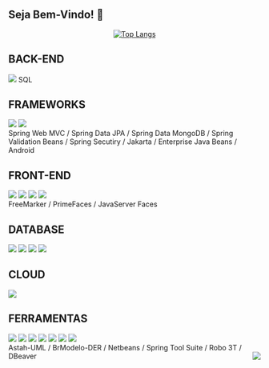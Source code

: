 ## Seja Bem-Vindo! 👋
<div align="center">
 
[![Top Langs](https://github-readme-stats.vercel.app/api/top-langs/?username=juniorsmartins&langs_count=10)](https://github.com/juniorsmartins/github-readme-stats)

</div>

<div>
 
 ## BACK-END
 <img src="https://img.shields.io/badge/Java-ED8B00?style=for-the-badge&logo=java&logoColor=white"/>
 SQL
 
 ## FRAMEWORKS
 <img src="https://img.shields.io/badge/Spring-6DB33F?style=for-the-badge&logo=spring&logoColor=white"/>
 <img src="https://img.shields.io/badge/Spring_Boot-F2F4F9?style=for-the-badge&logo=spring-boot"/>
 </br>Spring Web MVC / Spring Data JPA / Spring Data MongoDB / Spring Validation Beans / Spring Secutiry / Jakarta / Enterprise Java Beans / Android
 
 ## FRONT-END
 <img src="https://img.shields.io/badge/Thymeleaf-005F0F.svg?style=for-the-badge&logo=Thymeleaf&logoColor=white"/>
 <img src="https://img.shields.io/badge/Bootstrap-563D7C?style=for-the-badge&logo=bootstrap&logoColor=white"/>
 <img src="https://img.shields.io/badge/HTML5-E34F26?style=for-the-badge&logo=html5&logoColor=white"/>
 <img src="https://img.shields.io/badge/CSS3-1572B6?style=for-the-badge&logo=css3&logoColor=white"/>
 </br> FreeMarker / PrimeFaces / JavaServer Faces
 
 ## DATABASE
 <img src="https://img.shields.io/badge/PostgreSQL-316192?style=for-the-badge&logo=postgresql&logoColor=white"/>
 <img src="https://img.shields.io/badge/MariaDB-003545?style=for-the-badge&logo=mariadb&logoColor=white"/>
 <img src="https://img.shields.io/badge/MongoDB-4EA94B?style=for-the-badge&logo=mongodb&logoColor=white"/>
 <img src="https://img.shields.io/badge/MySQL-005C84?style=for-the-badge&logo=mysql&logoColor=white"/>

 ## CLOUD
 <img src="https://img.shields.io/badge/Heroku-430098?style=for-the-badge&logo=heroku&logoColor=white"/>
 
 ## FERRAMENTAS
 <img src="https://img.shields.io/badge/Postman-FF6C37?style=for-the-badge&logo=Postman&logoColor=white"/>
 <img src="https://img.shields.io/badge/Markdown-000000?style=for-the-badge&logo=markdown&logoColor=white"/>
 <img src="https://img.shields.io/badge/Discord-7289DA?style=for-the-badge&logo=discord&logoColor=white"/>
 <img src="https://img.shields.io/badge/Evernote-00A82D.svg?style=for-the-badge&logo=Evernote&logoColor=white"/>
 <img src="https://img.shields.io/badge/IntelliJ IDEA-000000.svg?style=for-the-badge&logo=IntelliJ-IDEA&logoColor=white"/>
 <img src="https://img.shields.io/badge/Eclipse IDE-2C2255.svg?style=for-the-badge&logo=Eclipse-IDE&logoColor=white"/>
 <img src="https://img.shields.io/badge/Trello-0052CC.svg?style=for-the-badge&logo=Trello&logoColor=white"/>
 </br> Astah-UML / BrModelo-DER / Netbeans / Spring Tool Suite / Robo 3T / DBeaver
 
 <img align="right" src="https://estruyf-github.azurewebsites.net/api/VisitorHit?user=juniorsmartins&repo=juniorsmartins&countColorcountColor&countColor=0e75b6"/>
</div>
